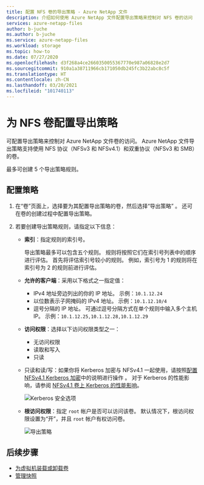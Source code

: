 ```yaml
---
title: 配置 NFS 卷的导出策略 - Azure NetApp 文件
description: 介绍如何使用 Azure NetApp 文件配置导出策略来控制对 NFS 卷的访问
services: azure-netapp-files
author: b-juche
ms.author: b-juche
ms.service: azure-netapp-files
ms.workload: storage
ms.topic: how-to
ms.date: 07/27/2020
ms.openlocfilehash: d3f268a4ce2660350055367770e987a06828e2d7
ms.sourcegitcommit: 910a1a38711966cb171050db245fc3b22abc8c5f
ms.translationtype: HT
ms.contentlocale: zh-CN
ms.lasthandoff: 03/20/2021
ms.locfileid: "101740113"
---
```

# <a name="configure-export-policy-for-an-nfs-volume"></a>为 NFS 卷配置导出策略

可配置导出策略来控制对 Azure NetApp 文件卷的访问。 Azure NetApp 文件导出策略支持使用 NFS 协议（NFSv3 和 NFSv4.1）和双重协议（NFSv3 和 SMB）的卷。 

最多可创建 5 个导出策略规则。

## <a name="configure-the-policy"></a>配置策略 

1.  在“卷”页面上，选择要为其配置导出策略的卷，然后选择“导出策略” 。 还可在卷的创建过程中配置导出策略。

2.  若要创建导出策略规则，请指定以下信息：   
    * **索引**：指定规则的索引号。  
      
      导出策略最多可以包含五个规则。 规则将按照它们在索引号列表中的顺序进行评估。 首先将评估索引号较小的规则。 例如，索引号为 1 的规则将在索引号为 2 的规则前进行评估。 

    * **允许的客户端**：采用以下格式之一指定值：  
      * IPv4 地址旁边列出的你的 IP 地址。 示例：`10.1.12.24`
      * 以位数表示子网掩码的 IPv4 地址。 示例：`10.1.12.10/4`
      * 逗号分隔的 IP 地址。 可通过逗号分隔方式在单个规则中输入多个主机 IP。 示例：`10.1.12.25,10.1.12.28,10.1.12.29`

    * **访问权限**：选择以下访问权限类型之一：  
      * 无访问权限 
      * 读取和写入
      * 只读

    * 只读和读/写：如果你将 Kerberos 加密与 NFSv4.1 一起使用，请按照[配置 NFSv4.1 Kerberos 加密](configure-kerberos-encryption.md)中的说明进行操作 。  对于 Kerberos 的性能影响，请参阅 [NFSv4.1 卷上 Kerberos 的性能影响](performance-impact-kerberos.md)。 

      ![Kerberos 安全选项](../media/azure-netapp-files/kerberos-security-options.png) 

    * **根访问权限**：指定 `root` 帐户是否可以访问该卷。  默认情况下，根访问权限设置为“开”，并且 `root` 帐户有权访问卷。

      ![导出策略](../media/azure-netapp-files/azure-netapp-files-export-policy.png) 

## <a name="next-steps"></a>后续步骤 
* [为虚拟机装载或卸载卷](azure-netapp-files-mount-unmount-volumes-for-virtual-machines.md)
* [管理快照](azure-netapp-files-manage-snapshots.md)

